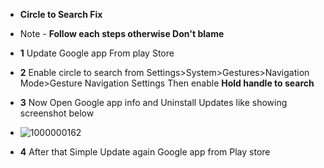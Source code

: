 - **Circle to Search Fix**
-  Note - **Follow each steps otherwise Don't blame**

 

- **1** Update Google app From play Store

- **2** Enable circle to search from Settings>System>Gestures>Navigation Mode>Gesture Navigation Settings
Then enable **Hold handle to search**

- **3** Now Open Google app info and Uninstall Updates like showing screenshot below

- ![1000000162](https://github.com/suvojit213/builds-by-suvojeet/assets/107928380/88e62823-5c1c-4047-9fca-6403be8de81d)
 - **4** After that Simple Update again Google app from Play store
